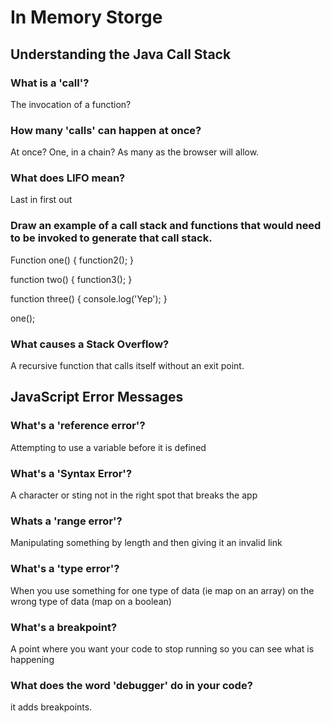# In Memory Storge

## Understanding the Java Call Stack

### What is a 'call'?

The invocation of a function?

### How many 'calls' can happen at once?

At once? One, in a chain? As many as the browser will allow.

### What does LIFO mean?

Last in first out

### Draw an example of a call stack and functions that would need to be invoked to generate that call stack.

Function one() {
    function2();
}

function two() {
    function3();
}

function three() {
    console.log('Yep');
}

one();

### What causes a Stack Overflow?

A recursive function that calls itself without an exit point.

## JavaScript Error Messages

### What's a 'reference error'?

Attempting to use a variable before it is defined

### What's a 'Syntax Error'?

A character or sting not in the right spot that breaks the app

### Whats a 'range error'?

Manipulating something by length and then giving it an invalid link

### What's a 'type error'?

When you use something for one type of data (ie map on an array) on the wrong type of data (map on a boolean)

### What's a breakpoint?

A point where you want your code to stop running so you can see what is happening

### What does the word 'debugger' do in your code?

it adds breakpoints. 